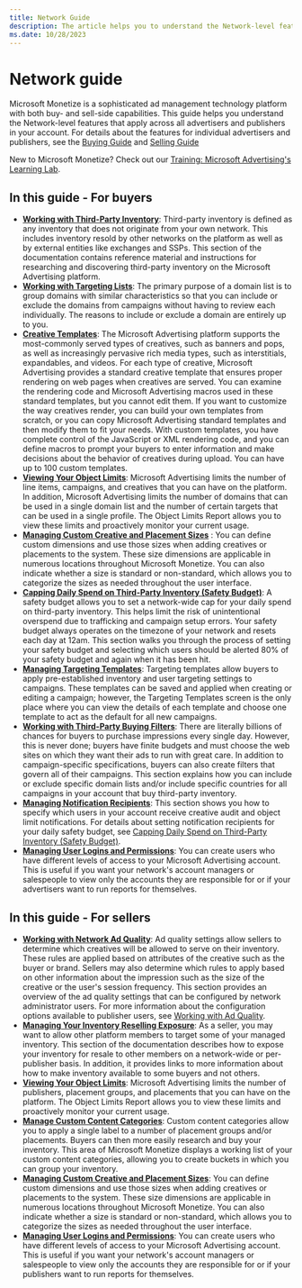 ```yaml
---
title: Network Guide
description: The article helps you to understand the Network-level features that apply across all advertisers and publishers in your account.
ms.date: 10/28/2023
---
```


# Network guide

Microsoft Monetize is a sophisticated ad management technology platform with both buy- and sell-side capabilities. This guide helps you understand the
Network-level features that apply across all advertisers and publishers in your account. For details about the features for individual advertisers
and publishers, see the [Buying Guide](buying-guide.md) and [Selling Guide](selling-guide.md)

New to Microsoft Monetize? Check out our [Training: Microsoft Advertising's Learning Lab](../training-resources/training-microsoft-advertising-learning-lab.md).

## In this guide - For buyers

- **[Working with Third-Party Inventory](working-with-third-party-inventory.md)**: Third-party inventory is defined as any inventory that does not originate from your own network. This includes inventory resold by other networks on the platform as well as by external entities like exchanges and SSPs. This section of the
  documentation contains reference material and instructions for researching and discovering third-party inventory on the Microsoft Advertising platform.
- **[Working with Targeting Lists](working-with-targeting-lists.md)**: The primary purpose of a domain list is to group domains with similar characteristics so that you can include or exclude the domains from campaigns without having to review each individually. The reasons to include or exclude a domain are entirely up to you.
- **[Creative Templates](creative-templates.md)**: The Microsoft Advertising platform supports the most-commonly served types of creatives, such as banners and pops, as well as increasingly pervasive rich media types, such as interstitials, expandables, and videos. For each type of creative, Microsoft Advertising provides a standard creative template that ensures proper rendering on web pages when creatives are served. You can examine the rendering code and Microsoft Advertising macros used in these standard templates, but you cannot edit them. If you want to customize the way creatives render, you can build your own templates from scratch, or you can copy Microsoft Advertising standard templates and then modify them to fit your needs. With custom templates, you have complete control of the JavaScript or XML rendering code, and you can define macros to prompt your buyers to enter information and make decisions about the behavior of creatives during upload. You can have up to 100 custom templates.
- **[Viewing Your Object Limits](viewing-your-object-limits.md)**: Microsoft Advertising limits the number of line items, campaigns, and creatives that you can have on the platform. In addition, Microsoft Advertising limits the number of domains that can be used in a single domain list and the number of certain targets that can be used in a single profile. The Object
  Limits Report allows you to view these limits and proactively monitor your current usage.
- **[Managing Custom Creative and Placement Sizes](managing-custom-creative-and-placement-sizes.md)** : You can define custom dimensions and use those sizes when adding creatives or placements to the system. These size dimensions are applicable in numerous locations throughout Microsoft Monetize. You can also indicate whether a size is standard or non-standard, which allows you to categorize the sizes as needed throughout the user interface.
- **[Capping Daily Spend on Third-Party Inventory (Safety Budget)](capping-daily-spend-on-third-party-inventory-safety-budget.md)**: A safety budget allows you to set a network-wide cap for your daily spend on third-party inventory. This helps limit the risk of unintentional overspend due to trafficking and campaign setup errors. Your safety budget always operates on the timezone of your network and resets each day at 12am. This section walks you through the process of setting your safety budget and selecting which users should be alerted 80% of your safety budget and again when it has been hit.
- **[Managing Targeting Templates](managing-targeting-templates.md)**: Targeting templates allow buyers to apply pre-established inventory and user targeting settings to campaigns. These templates can be saved and applied when creating or editing a campaign; however, the Targeting Templates screen is the only place where you can view the details of each template and choose one template to act as the default for all new campaigns.
- **[Working with Third-Party Buying Filters](working-with-third-party-buying-filters.md)**: There are literally billions of chances for buyers to purchase impressions every
  single day. However, this is never done; buyers have finite budgets and must choose the web sites on which they want their ads to run with great care. In addition to campaign-specific specifications, buyers can also create filters that govern all of their campaigns. This section explains how you can include or exclude specific domain lists
  and/or include specific countries for all campaigns in your account that buy third-party inventory.
- **[Managing Notification Recipients](managing-notification-recipients.md)**: This section shows you how to specify which users in your account receive creative audit and object limit notifications. For details about setting notification recipients for your daily safety budget, see [Capping Daily Spend on Third-Party Inventory (Safety
  Budget)](capping-daily-spend-on-third-party-inventory-safety-budget.md).
- **[Managing User Logins and Permissions](managing-user-logins-and-permissions.md)**: You can create users who have different levels of access to your Microsoft Advertising account. This is useful if you want your network's account managers or salespeople to view only the accounts they are responsible for or if your advertisers want to run reports for themselves.

## In this guide - For sellers

- **[Working with Network Ad Quality](working-with-network-ad-quality.md)**: Ad quality settings allow sellers to  determine which creatives will be allowed to serve on their inventory. These rules are applied based on attributes of the creative such as the buyer or brand. Sellers may also determine which rules to apply based on other information about the impression such as the size of the creative or the user's session frequency. This section provides an overview of the ad quality settings that can be configured by network administrator users. For more information about the configuration options available to publisher users, see [Working with Ad Quality](working-with-publisher-ad-quality.md).
- **[Managing Your Inventory Reselling Exposure](managing-your-inventory-reselling-exposure.md)**: As a seller, you may want to allow other platform members to target some of
  your managed inventory. This section of the documentation describes how to expose your inventory for resale to other members on a network-wide or per-publisher basis. In addition, it provides links to more information about how to make inventory available to some buyers and not others.
- **[Viewing Your Object Limits](viewing-your-object-limits.md)**: Microsoft Advertising limits the number of publishers, placement groups, and placements that you can have on
  the platform. The Object Limits Report allows you to view these limits and proactively monitor your current usage.
- **[Manage Custom Content Categories](manage-custom-content-categories.md)**: Custom content categories allow you to apply a single label to a number of placement groups and/or
  placements. Buyers can then more easily research and buy your inventory. This area of Microsoft Monetize displays a working list of your custom content categories, allowing
  you to create buckets in which you can group your inventory.
- **[Managing Custom Creative and Placement Sizes](managing-custom-creative-and-placement-sizes.md)**: You can define custom dimensions and use those sizes when adding creatives
  or placements to the system. These size dimensions are applicable in numerous locations throughout Microsoft Monetize. You can also indicate whether a size is standard or non-standard, which allows you to categorize the sizes as needed throughout the user interface.
- **[Managing User Logins and Permissions](managing-user-logins-and-permissions.md)**: You can create users who have different levels of access to your Microsoft Advertising account. This is useful if you want your network's account managers or salespeople to view only the accounts they are responsible for or if your publishers want to run reports for themselves.
